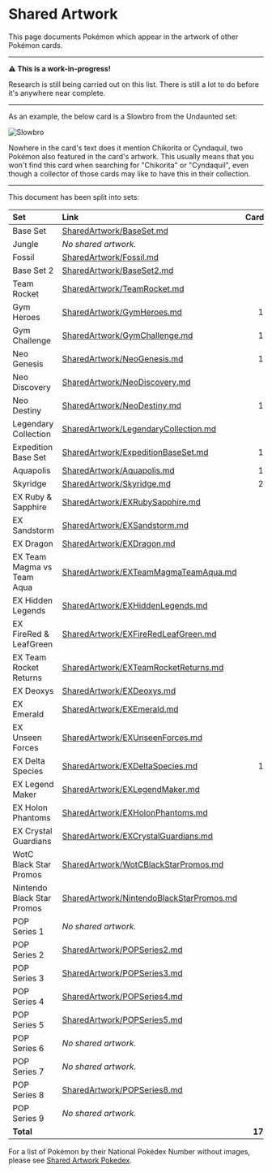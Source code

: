 # Shared Artwork
This page documents Pokémon which appear in the artwork of other Pokémon cards.

---

**⚠️  This is a work-in-progress!**

Research is still being carried out on this list. There is still a lot to do before it's anywhere near complete.

---

As an example, the below card is a Slowbro from the Undaunted set:

![Slowbro](https://i.imgur.com/n5M4fRa.png)

Nowhere in the card's text does it mention Chikorita or Cyndaquil, two Pokémon also featured in the card's artwork. This usually means that you won't find this card when searching for "Chikorita" or "Cyndaquil", even though a collector of those cards may like to have this in their collection.

---

This document has been split into sets:

|Set|Link|Cards
|:--|:--|--:
|Base Set|[SharedArtwork/BaseSet.md](/SharedArtwork/BaseSet.md)|6
|Jungle|*No shared artwork.*|-
|Fossil|[SharedArtwork/Fossil.md](/SharedArtwork/Fossil.md)|2
|Base Set 2|[SharedArtwork/BaseSet2.md](/SharedArtwork/BaseSet2.md)|5
|Team Rocket|[SharedArtwork/TeamRocket.md](/SharedArtwork/TeamRocket.md)|6
|Gym Heroes|[SharedArtwork/GymHeroes.md](/SharedArtwork/GymHeroes.md)|13
|Gym Challenge|[SharedArtwork/GymChallenge.md](/SharedArtwork/GymChallenge.md)|13
|Neo Genesis|[SharedArtwork/NeoGenesis.md](/SharedArtwork/NeoGenesis.md)|13
|Neo Discovery|[SharedArtwork/NeoDiscovery.md](/SharedArtwork/NeoDiscovery.md)|1
|Neo Destiny|[SharedArtwork/NeoDestiny.md](/SharedArtwork/NeoDestiny.md)|10
|Legendary Collection|[SharedArtwork/LegendaryCollection.md](/SharedArtwork/LegendaryCollection.md)|3
|Expedition Base Set|[SharedArtwork/ExpeditionBaseSet.md](/SharedArtwork/ExpeditionBaseSet.md)|11
|Aquapolis|[SharedArtwork/Aquapolis.md](/SharedArtwork/Aquapolis.md)|11
|Skyridge|[SharedArtwork/Skyridge.md](/SharedArtwork/Skyridge.md)|21
|EX Ruby & Sapphire|[SharedArtwork/EXRubySapphire.md](/SharedArtwork/EXRubySapphire.md)|3
|EX Sandstorm|[SharedArtwork/EXSandstorm.md](/SharedArtwork/EXSandstorm.md)|4
|EX Dragon|[SharedArtwork/EXDragon.md](/SharedArtwork/EXDragon.md)|2
|EX Team Magma vs Team Aqua|[SharedArtwork/EXTeamMagmaTeamAqua.md](/SharedArtwork/EXTeamMagmaTeamAqua.md)|1
|EX Hidden Legends|[SharedArtwork/EXHiddenLegends.md](/SharedArtwork/EXHiddenLegends.md)|2
|EX FireRed & LeafGreen|[SharedArtwork/EXFireRedLeafGreen.md](/SharedArtwork/EXFireRedLeafGreen.md)|5
|EX Team Rocket Returns|[SharedArtwork/EXTeamRocketReturns.md](/SharedArtwork/EXTeamRocketReturns.md)|5
|EX Deoxys|[SharedArtwork/EXDeoxys.md](/SharedArtwork/EXDeoxys.md)|4
|EX Emerald|[SharedArtwork/EXEmerald.md](/SharedArtwork/EXEmerald.md)|3
|EX Unseen Forces|[SharedArtwork/EXUnseenForces.md](/SharedArtwork/EXUnseenForces.md)|5
|EX Delta Species|[SharedArtwork/EXDeltaSpecies.md](/SharedArtwork/EXDeltaSpecies.md)|13
|EX Legend Maker|[SharedArtwork/EXLegendMaker.md](/SharedArtwork/EXLegendMaker.md)|1
|EX Holon Phantoms|[SharedArtwork/EXHolonPhantoms.md](/SharedArtwork/EXHolonPhantoms.md)|2
|EX Crystal Guardians|[SharedArtwork/EXCrystalGuardians.md](/SharedArtwork/EXCrystalGuardians.md)|1
|WotC Black Star Promos|[SharedArtwork/WotCBlackStarPromos.md](/SharedArtwork/WotCBlackStarPromos.md)|5
|Nintendo Black Star Promos|[SharedArtwork/NintendoBlackStarPromos.md](/SharedArtwork/NintendoBlackStarPromos.md)|4
|POP Series 1|*No shared artwork.*|-
|POP Series 2|[SharedArtwork/POPSeries2.md](/SharedArtwork/POPSeries2.md)|5
|POP Series 3|[SharedArtwork/POPSeries3.md](/SharedArtwork/POPSeries3.md)|3
|POP Series 4|[SharedArtwork/POPSeries4.md](/SharedArtwork/POPSeries4.md)|1
|POP Series 5|[SharedArtwork/POPSeries5.md](/SharedArtwork/POPSeries5.md)|1
|POP Series 6|*No shared artwork.*|-
|POP Series 7|*No shared artwork.*|-
|POP Series 8|[SharedArtwork/POPSeries8.md](/SharedArtwork/POPSeries8.md)|1
|POP Series 9|*No shared artwork.*|-
|**Total**||**175**


For a list of Pokémon by their National Pokédex Number without images, please see [Shared Artwork Pokedex](/SharedArtworkPokedex.md).